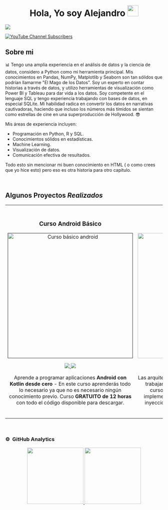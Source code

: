 <div align="center">
<h1 align="center">Hola, Yo soy Alejandro </b><img src="https://media.giphy.com/media/hvRJCLFzcasrR4ia7z/giphy.gif" width="35"></h1>
</div>
    <img src="https://preview.redd.it/az79vgx6paob1.png?width=960&crop=smart&auto=webp&s=7c7578cac4adab29e65847880976e126a6b777b0">

<!-- Shields -->

[![YouTube Channel Subscribers](https://img.shields.io/youtube/channel/subscribers/UCIjEgHA1vatSR2K4rfcdNRg?style=social)](https://youtube.com/aristidevs?sub_confirmation=1)

<!-- Cuerpo de la bio. -->

## Sobre mi 

📊 Tengo una amplia experiencia en el análisis de datos y la ciencia de datos, considero a Python como mi herramienta principal. Mis conocimientos en Pandas, NumPy, Matplotlib y Seaborn son tan sólidos que podrían llamarme "El Mago de los Datos". Soy un experto en contar historias a través de datos, y utilizo herramientas de visualización como Power BI y Tableau para dar vida a los datos. Soy competente en el lenguaje SQL y tengo experiencia trabajando con bases de datos, en especial SQLite. Mi habilidad radica en convertir los datos en narrativas cautivadoras, haciendo que incluso los números más tímidos se sientan como estrellas de cine en una superproducción de Hollywood. 😎

Mis áreas de experiencia incluyen:

- Programación en Python, R y SQL.
- Conocimientos sólidos en estadísticas.
- Machine Learning.
- Visualización de datos.
- Comunicación efectiva de resultados.

Todo esto sin mencionar mi buen conocimiento en HTML ( o como crees que yo hice esto) pero eso es otra historia para otro capítulo. 


<br>
<!-- Tabla de proyectos -->

## Algunos Proyectos *Realizados* 
<table>
<tr>
<td width="50%">
<h3 align="center">Curso Android Básico</h3>
<div align="center">
<a href=""https://github.com/ArisGuimera/Android-Expert" target="_blank"><img src="https://i.imgur.com/Jji0CIE.jpg" width="400" alt="Curso básico android"></a>
<p>
<a href="https://github.com/ArisGuimera/Android-Expert" target="_blank">
<img src="https://img.shields.io/badge/CÓDIGO-ff9?style=for-the-badge&logo=github&logoColor=black">
</a>
<a href="https://youtu.be/vJapzH_46a8" target="_blank">
<img src="https://img.shields.io/badge/-Youtube-green?style=for-the-badge&color=fbfc40">
</a>
</p>
<p>Aprende a programar aplicaciones <strong>Android con Kotlin desde cero</strong> - En este curso aprenderás todo lo necesario ya que no es necesario ningún conocimiento previo. Curso <strong>GRATUITO de 12 horas</strong> con todo el código disponible para descargar.</p>
</div>
                                                                                      
</td>

<td width="50%">
               <br>
<h3 align="center">Arquitectura MVVM</h3>
<div align="center">                                       
<a href="https://github.com/ArisGuimera/SimpleAndroidMVVM" target="_blank"><img src="https://i.imgur.com/7uCBigG.jpg" width="400" alt="Curso arquitectura MVVM"></a>
<br>
<p>
<a href="https://github.com/ArisGuimera/SimpleAndroidMVVM" target="_blank">
<img src="https://img.shields.io/badge/C%C3%93DIGO-80ffaa?style=for-the-badge&logo=github&logoColor=black">
</a>
<a href="https://youtu.be/hhhSMXi0R3E" target="_blank">
<img src="https://img.shields.io/badge/-Youtube-green?style=for-the-badge&color=3fFD7f">
</a>
</p>
</p>Las arquitecturas son <strong>IMPRESCINDIBLES</strong> para poder trabajar como desarrollador/a Android. En este curso, divido por ramas irás aprendiendo a implementar una arquitectura real y robusta con inyección de dependencias, clean architecture, testing y mucho más.</p>
</div>                                                             
</table>                                                                                 
</div>
<br>


 

### ⚙️ &nbsp;GitHub Analytics

<p align="center">
<a href="https://github.com/marcosadelacruz">
  <img height="180em" src="https://github-readme-stats-eight-theta.vercel.app/api?username=marcosadelacruz&show_icons=true&theme=algolia&include_all_commits=true&count_private=true"/>
  <img height="180em" src="https://github-readme-stats-eight-theta.vercel.app/api/top-langs/?username=marcosadelacruz&layout=compact&langs_count=8&theme=algolia"/>
</a>
</p>
